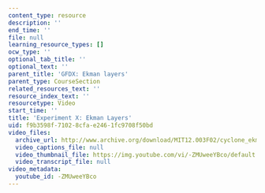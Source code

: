 ```yaml
---
content_type: resource
description: ''
end_time: ''
file: null
learning_resource_types: []
ocw_type: ''
optional_tab_title: ''
optional_text: ''
parent_title: 'GFDX: Ekman layers'
parent_type: CourseSection
related_resources_text: ''
resource_index_text: ''
resourcetype: Video
start_time: ''
title: 'Experiment X: Ekman Layers'
uid: f9b3598f-7102-8cfa-e246-1fc9708f50bd
video_files:
  archive_url: http://www.archive.org/download/MIT12.003F02/cyclone_ekmn.mp4
  video_captions_file: null
  video_thumbnail_file: https://img.youtube.com/vi/-ZMUweeYBco/default.jpg
  video_transcript_file: null
video_metadata:
  youtube_id: -ZMUweeYBco
---
```

